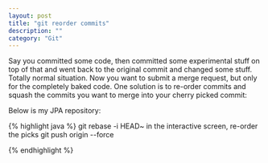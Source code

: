 ```yaml
---
layout: post
title: "git reorder commits"
description: ""
category: "Git"
---
```


Say you committed some code, then committed some experimental stuff on top of that and went back to the original commit and changed some stuff. Totally normal situation. Now you want to submit a merge request, but only for the completely baked code. One solution is to re-order commits and squash the commits you want to merge into your cherry picked commit:

Below is my JPA repository:

{% highlight java %}
   git rebase -i HEAD~<as many commits back as you need to go>
in the interactive screen, re-order the picks
git push origin --force

{% endhighlight %}

